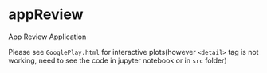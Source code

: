 # appReview
App Review Application

Please see `GooglePlay.html` for interactive plots(however `<detail>` tag is not working, need to see the code in jupyter notebook or in `src` folder)
